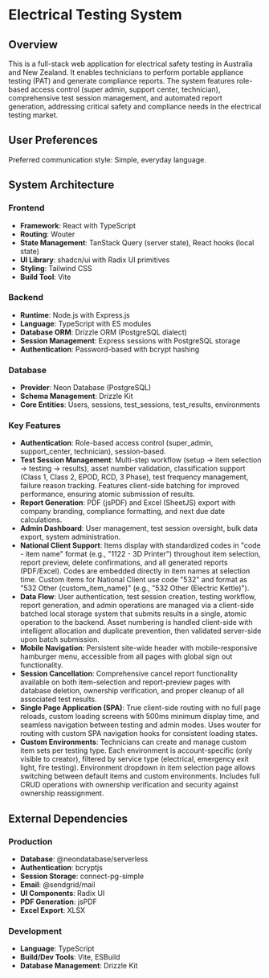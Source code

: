 # Electrical Testing System

## Overview
This is a full-stack web application for electrical safety testing in Australia and New Zealand. It enables technicians to perform portable appliance testing (PAT) and generate compliance reports. The system features role-based access control (super admin, support center, technician), comprehensive test session management, and automated report generation, addressing critical safety and compliance needs in the electrical testing market.

## User Preferences
Preferred communication style: Simple, everyday language.

## System Architecture

### Frontend
- **Framework**: React with TypeScript
- **Routing**: Wouter
- **State Management**: TanStack Query (server state), React hooks (local state)
- **UI Library**: shadcn/ui with Radix UI primitives
- **Styling**: Tailwind CSS
- **Build Tool**: Vite

### Backend
- **Runtime**: Node.js with Express.js
- **Language**: TypeScript with ES modules
- **Database ORM**: Drizzle ORM (PostgreSQL dialect)
- **Session Management**: Express sessions with PostgreSQL storage
- **Authentication**: Password-based with bcrypt hashing

### Database
- **Provider**: Neon Database (PostgreSQL)
- **Schema Management**: Drizzle Kit
- **Core Entities**: Users, sessions, test_sessions, test_results, environments

### Key Features
- **Authentication**: Role-based access control (super_admin, support_center, technician), session-based.
- **Test Session Management**: Multi-step workflow (setup → item selection → testing → results), asset number validation, classification support (Class 1, Class 2, EPOD, RCD, 3 Phase), test frequency management, failure reason tracking. Features client-side batching for improved performance, ensuring atomic submission of results.
- **Report Generation**: PDF (jsPDF) and Excel (SheetJS) export with company branding, compliance formatting, and next due date calculations.
- **Admin Dashboard**: User management, test session oversight, bulk data export, system administration.
- **National Client Support**: Items display with standardized codes in "code - item name" format (e.g., "1122 - 3D Printer") throughout item selection, report preview, delete confirmations, and all generated reports (PDF/Excel). Codes are embedded directly in item names at selection time. Custom items for National Client use code "532" and format as "532 Other (custom_item_name)" (e.g., "532 Other (Electric Kettle)").
- **Data Flow**: User authentication, test session creation, testing workflow, report generation, and admin operations are managed via a client-side batched local storage system that submits results in a single, atomic operation to the backend. Asset numbering is handled client-side with intelligent allocation and duplicate prevention, then validated server-side upon batch submission.
- **Mobile Navigation**: Persistent site-wide header with mobile-responsive hamburger menu, accessible from all pages with global sign out functionality.
- **Session Cancellation**: Comprehensive cancel report functionality available on both item-selection and report-preview pages with database deletion, ownership verification, and proper cleanup of all associated test results.
- **Single Page Application (SPA)**: True client-side routing with no full page reloads, custom loading screens with 500ms minimum display time, and seamless navigation between testing and admin modes. Uses wouter for routing with custom SPA navigation hooks for consistent loading states.
- **Custom Environments**: Technicians can create and manage custom item sets per testing type. Each environment is account-specific (only visible to creator), filtered by service type (electrical, emergency exit light, fire testing). Environment dropdown in item selection page allows switching between default items and custom environments. Includes full CRUD operations with ownership verification and security against ownership reassignment.

## External Dependencies

### Production
- **Database**: @neondatabase/serverless
- **Authentication**: bcryptjs
- **Session Storage**: connect-pg-simple
- **Email**: @sendgrid/mail
- **UI Components**: Radix UI
- **PDF Generation**: jsPDF
- **Excel Export**: XLSX

### Development
- **Language**: TypeScript
- **Build/Dev Tools**: Vite, ESBuild
- **Database Management**: Drizzle Kit